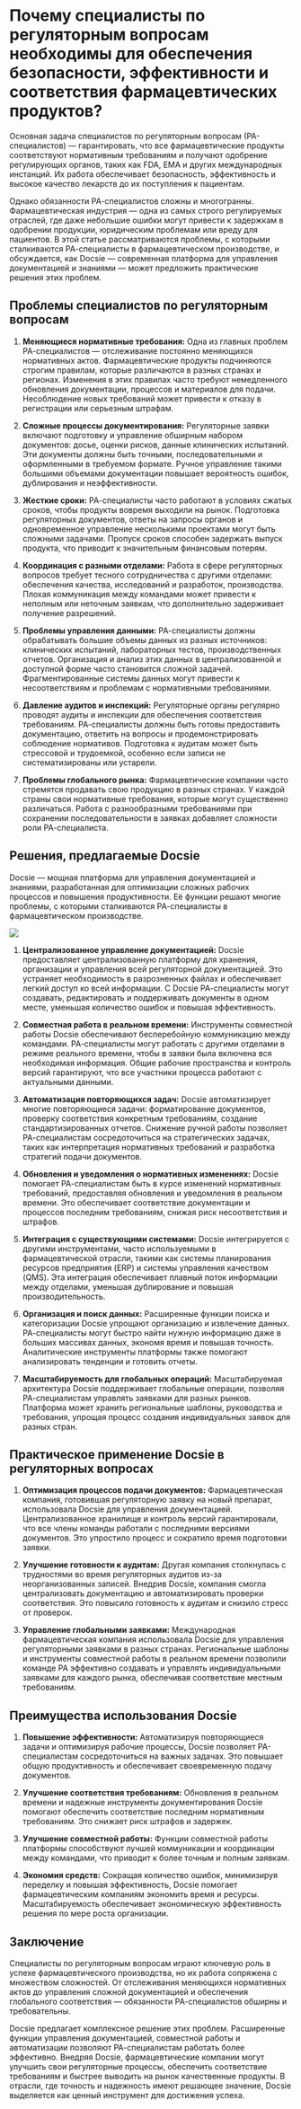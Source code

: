 # Почему специалисты по регуляторным вопросам необходимы для обеспечения безопасности, эффективности и соответствия фармацевтических продуктов?

Основная задача специалистов по регуляторным вопросам (РА-специалистов) — гарантировать, что все фармацевтические продукты соответствуют нормативным требованиям и получают одобрение регулирующих органов, таких как FDA, EMA и других международных инстанций. Их работа обеспечивает безопасность, эффективность и высокое качество лекарств до их поступления к пациентам.

Однако обязанности РА-специалистов сложны и многогранны. Фармацевтическая индустрия — одна из самых строго регулируемых отраслей, где даже небольшие ошибки могут привести к задержкам в одобрении продукции, юридическим проблемам или вреду для пациентов. В этой статье рассматриваются проблемы, с которыми сталкиваются РА-специалисты в фармацевтическом производстве, и обсуждается, как Docsie — современная платформа для управления документацией и знаниями — может предложить практические решения этих проблем.

## Проблемы специалистов по регуляторным вопросам

1. **Меняющиеся нормативные требования:** Одна из главных проблем РА-специалистов — отслеживание постоянно меняющихся нормативных актов. Фармацевтические продукты подчиняются строгим правилам, которые различаются в разных странах и регионах. Изменения в этих правилах часто требуют немедленного обновления документации, процессов и материалов для подачи. Несоблюдение новых требований может привести к отказу в регистрации или серьезным штрафам.

2. **Сложные процессы документирования:** Регуляторные заявки включают подготовку и управление обширным набором документов: досье, оценки рисков, данные клинических испытаний. Эти документы должны быть точными, последовательными и оформленными в требуемом формате. Ручное управление такими большими объемами документации повышает вероятность ошибок, дублирования и неэффективности.

3. **Жесткие сроки:** РА-специалисты часто работают в условиях сжатых сроков, чтобы продукты вовремя выходили на рынок. Подготовка регуляторных документов, ответы на запросы органов и одновременное управление несколькими проектами могут быть сложными задачами. Пропуск сроков способен задержать выпуск продукта, что приводит к значительным финансовым потерям.

4. **Координация с разными отделами:** Работа в сфере регуляторных вопросов требует тесного сотрудничества с другими отделами: обеспечения качества, исследований и разработок, производства. Плохая коммуникация между командами может привести к неполным или неточным заявкам, что дополнительно задерживает получение разрешений.

5. **Проблемы управления данными:** РА-специалисты должны обрабатывать большие объемы данных из разных источников: клинических испытаний, лабораторных тестов, производственных отчетов. Организация и анализ этих данных в централизованной и доступной форме часто становится сложной задачей. Фрагментированные системы данных могут привести к несоответствиям и проблемам с нормативными требованиями.

6. **Давление аудитов и инспекций:** Регуляторные органы регулярно проводят аудиты и инспекции для обеспечения соответствия требованиям. РА-специалисты должны быть готовы предоставить документацию, ответить на вопросы и продемонстрировать соблюдение нормативов. Подготовка к аудитам может быть стрессовой и трудоемкой, особенно если записи не систематизированы или устарели.

7. **Проблемы глобального рынка:** Фармацевтические компании часто стремятся продавать свою продукцию в разных странах. У каждой страны свои нормативные требования, которые могут существенно различаться. Работа с разнообразными требованиями при сохранении последовательности в заявках добавляет сложности роли РА-специалиста.

## Решения, предлагаемые Docsie

Docsie — мощная платформа для управления документацией и знаниями, разработанная для оптимизации сложных рабочих процессов и повышения продуктивности. Её функции решают многие проблемы, с которыми сталкиваются РА-специалисты в фармацевтическом производстве.

![](https://cdn.docsie.io/workspace_PxAvC1Uenuc7ad6H3/doc_XyRNLa5cwc5POC0vL/file_2YLQLNsvYBlOnREjN/regulatory_affairs_ra_specialists_2_6a4d249b-6943-385d-3502-438575d8133e.jpg)

1. **Централизованное управление документацией:** Docsie предоставляет централизованную платформу для хранения, организации и управления всей регуляторной документацией. Это устраняет необходимость в разрозненных файлах и обеспечивает легкий доступ ко всей информации. С Docsie РА-специалисты могут создавать, редактировать и поддерживать документы в одном месте, уменьшая количество ошибок и повышая эффективность.

2. **Совместная работа в реальном времени:** Инструменты совместной работы Docsie обеспечивают бесперебойную коммуникацию между командами. РА-специалисты могут работать с другими отделами в режиме реального времени, чтобы в заявки была включена вся необходимая информация. Общие рабочие пространства и контроль версий гарантируют, что все участники процесса работают с актуальными данными.

3. **Автоматизация повторяющихся задач:** Docsie автоматизирует многие повторяющиеся задачи: форматирование документов, проверку соответствия конкретным требованиям, создание стандартизированных отчетов. Снижение ручной работы позволяет РА-специалистам сосредоточиться на стратегических задачах, таких как интерпретация нормативных требований и разработка стратегий подачи документов.

4. **Обновления и уведомления о нормативных изменениях:** Docsie помогает РА-специалистам быть в курсе изменений нормативных требований, предоставляя обновления и уведомления в реальном времени. Это обеспечивает соответствие документации и процессов последним требованиям, снижая риск несоответствия и штрафов.

5. **Интеграция с существующими системами:** Docsie интегрируется с другими инструментами, часто используемыми в фармацевтической отрасли, такими как системы планирования ресурсов предприятия (ERP) и системы управления качеством (QMS). Эта интеграция обеспечивает плавный поток информации между отделами, уменьшая дублирование и повышая производительность.

6. **Организация и поиск данных:** Расширенные функции поиска и категоризации Docsie упрощают организацию и извлечение данных. РА-специалисты могут быстро найти нужную информацию даже в больших массивах данных, экономя время и повышая точность. Аналитические инструменты платформы также помогают анализировать тенденции и готовить отчеты.

7. **Масштабируемость для глобальных операций:** Масштабируемая архитектура Docsie поддерживает глобальные операции, позволяя РА-специалистам управлять заявками для разных рынков. Платформа может хранить региональные шаблоны, руководства и требования, упрощая процесс создания индивидуальных заявок для разных стран.

## Практическое применение Docsie в регуляторных вопросах

1. **Оптимизация процессов подачи документов:** Фармацевтическая компания, готовившая регуляторную заявку на новый препарат, использовала Docsie для управления документацией. Централизованное хранилище и контроль версий гарантировали, что все члены команды работали с последними версиями документов. Это упростило процесс и сократило время подготовки заявки.

2. **Улучшение готовности к аудитам:** Другая компания столкнулась с трудностями во время регуляторных аудитов из-за неорганизованных записей. Внедрив Docsie, компания смогла централизовать документацию и автоматизировать проверки соответствия. Это повысило готовность к аудитам и снизило стресс от проверок.

3. **Управление глобальными заявками:** Международная фармацевтическая компания использовала Docsie для управления регуляторными заявками в разных странах. Региональные шаблоны и инструменты совместной работы в реальном времени позволили команде РА эффективно создавать и управлять индивидуальными заявками для каждого рынка, обеспечивая соответствие местным требованиям.

## Преимущества использования Docsie

1. **Повышение эффективности:** Автоматизируя повторяющиеся задачи и оптимизируя рабочие процессы, Docsie позволяет РА-специалистам сосредоточиться на важных задачах. Это повышает общую продуктивность и обеспечивает своевременную подачу документов.

2. **Улучшение соответствия требованиям:** Обновления в реальном времени и надежные инструменты документирования Docsie помогают обеспечить соответствие последним нормативным требованиям. Это снижает риск штрафов и задержек.

3. **Улучшение совместной работы:** Функции совместной работы платформы способствуют лучшей коммуникации и координации между командами, что приводит к более точным и полным заявкам.

4. **Экономия средств:** Сокращая количество ошибок, минимизируя переделку и повышая эффективность, Docsie помогает фармацевтическим компаниям экономить время и ресурсы. Масштабируемость обеспечивает экономическую эффективность решения по мере роста организации.

## Заключение

Специалисты по регуляторным вопросам играют ключевую роль в успехе фармацевтического производства, но их работа сопряжена с множеством сложностей. От отслеживания меняющихся нормативных актов до управления сложной документацией и обеспечения глобального соответствия — обязанности РА-специалистов обширны и требовательны.

Docsie предлагает комплексное решение этих проблем. Расширенные функции управления документацией, совместной работы и автоматизации позволяют РА-специалистам работать более эффективно. Внедряя Docsie, фармацевтические компании могут улучшить свои регуляторные процессы, обеспечить соответствие требованиям и быстрее выводить на рынок качественные продукты. В отрасли, где точность и надежность имеют решающее значение, Docsie выделяется как ценный инструмент для достижения успеха.